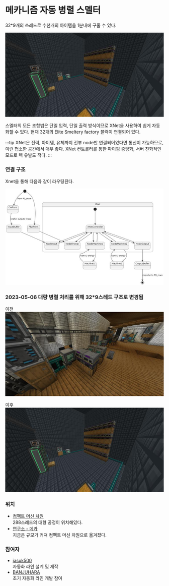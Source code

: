 # 메카니즘 자동 병렬 스멜터

32*9개의 쓰레드로 수천개의 아이템을 1분내에 구울 수 있다.

![asdf](../../asset/systems/mk_auto_smeltery/main.jpg)

스멜터의 모든 조합법은 단일 입력, 단일 출력 방식이므로 XNet을 사용하여 쉽게 자동화할 수 있다.
현재 32개의 Elite Smeltery factory 블럭이 연결되어 있다.

:::tip
XNet은 전력, 아이템, 유체까지 전부 node만 연결되어있다면 통신이 가능하므로, 이런 협소한 공간에서 매우 좋다. 
XNet 컨트롤러를 통한 파이핑 중앙화, 서버 친화적인 모드로 렉 유발도 적다.
:::

### 연결 구조

Xnet을 통해 다음과 같이 라우팅된다.

![sdf](../../asset/systems/mk_auto_smeltery/RS_Xnet_piping.jpg)



### 2023-05-06 대량 병렬 처리를 위해 32*9스레드 구조로 변경됨

이전
![asdf](../../asset/systems/mk_auto_smeltery/old.jpg)

이후
![asdf](../../asset/systems/mk_auto_smeltery/main.jpg)


### 위치
<!-- tag_source_open:link_list:building_spot -->
- [컴팩트 머신 차원](../buildings/compact_machine_dimension.md)  
288스레드의 대형 공정이 위치해있다.
- [연구소 - 메카](../buildings/lab_meka_lab.md)  
지금은 규모가 커져 컴팩트 머신 차원으로 옮겨졌다.
<!-- tag_close -->

### 참여자
<!-- tag_source_open:link_list:member_contribute -->
- [jasuk500](../members/jasuk500.md)  
자동화 라인 설계 및 제작
- [BANJUHARA](../members/BANJUHARA.md)  
초기 자동화 라인 개발 참여
<!-- tag_close-->